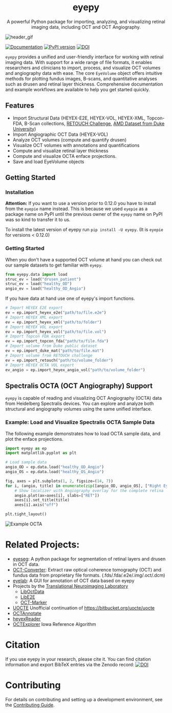 <h1 align="center">eyepy</h1>
<p align="center">
A powerful Python package for importing, analyzing, and visualizing retinal imaging data, including OCT and OCT Angiography.
</p>

![header_gif](https://user-images.githubusercontent.com/5720058/228815448-4b561246-dac9-4f8f-abde-e0dd5457a72b.gif)

[![Documentation](https://img.shields.io/badge/docs-eyepy-blue)](https://MedVisBonn.github.io/eyepy)
[![PyPI version](https://badge.fury.io/py/eyepy.svg)](https://badge.fury.io/py/eyepy)
[![DOI](https://zenodo.org/badge/292547201.svg)](https://zenodo.org/badge/latestdoi/292547201)

`eyepy` provides a unified and user-friendly interface for working with retinal imaging data. With support for a wide range of file formats, it enables researchers and clinicians to import, process, and visualize OCT volumes and angiography data with ease. The core `EyeVolume` object offers intuitive methods for plotting fundus images, B-scans, and quantitative analyses such as drusen and retinal layer thickness. Comprehensive documentation and example workflows are available to help you get started quickly.

## Features

* Import Structural Data (HEYEX-E2E, HEYEX-VOL, HEYEX-XML, Topcon-FDA, B-Scan collections, [RETOUCH Challenge](https://retouch.grand-challenge.org/), [AMD Dataset from Duke University](https://people.duke.edu/~sf59/RPEDC_Ophth_2013_dataset.htm))
* Import Angiographic OCT Data (HEYEX-VOL)
* Analyze OCT volumes (compute and quantify drusen)
* Visualize OCT volumes with annotations and quantifications
* Compute and visualize retinal layer thickness
* Compute and visualize OCTA enface projections.
* Save and load EyeVolume objects

## Getting Started

### Installation
**Attention:** If you want to use a version prior to 0.12.0 you have to install from the `eyepie` name instead. This is because we used `eyepie` as a package name on PyPI until the previous owner of the `eyepy` name on PyPI was so kind to transfer it to us.

To install the latest version of eyepy run `pip install -U eyepy`. (It is `eyepie` for versions < 0.12.0)

### Getting Started
When you don't have a supported OCT volume at hand you can check out our sample datasets to get familiar with `eyepy`.

```python
from eyepy.data import load
struc_ev = load("drusen_patient")
struc_ev = load("healthy_OD")
angio_ev = load("healthy_OD_Angio")
```

If you have data at hand use one of eyepy's import functions.

```python
# Import HEYEX E2E export
ev = ep.import_heyex_e2e("path/to/file.e2e")
# Import HEYEX XML export
ev = ep.import_heyex_xml("path/to/folder")
# Import HEYEX VOL export
ev = ep.import_heyex_vol("path/to/file.vol")
# Import Topcon FDA export
ev = ep.import_topcon_fda("path/to/file.fda")
# Import volume from Duke public dataset
ev = ep.import_duke_mat("path/to/file.mat")
# Import volume from RETOUCH challenge
ev = ep.import_retouch("path/to/volume_folder")
# Import HEYEX OCTA VOL export
ev_angio = ep.import_heyex_angio_vol("path/to/volume_folder")
```

## Spectralis OCTA (OCT Angiography) Support

`eyepy` is capable of reading and visualizing OCT Angiography (OCTA) data from Heidelberg Spectralis devices. You can explore and analyze both structural and angiography volumes using the same unified interface.

### Example: Load and Visualize Spectralis OCTA Sample Data

The following example demonstrates how to load OCTA sample data, and plot the enface projections.

```python
import eyepy as ep
import matplotlib.pyplot as plt

# Load sample data
angio_OD = ep.data.load("healthy_OD_Angio")
angio_OS = ep.data.load("healthy_OS_Angio")

fig, axes = plt.subplots(1, 2, figsize=(14, 7))
for i, (angio, title) in enumerate(zip([angio_OD, angio_OS], ["Right Eye (OD)", "Left Eye (OS)"])):
    # Show localizer with Angiography overlay for the complete retina
    angio.plot(ax=axes[i], slabs=["RET"])
    axes[i].set_title(title)
    axes[i].axis("off")

plt.tight_layout()
```
![Example OCTA](https://github.com/user-attachments/assets/95b73e2b-0387-40cc-a09c-2765a8b2096a)


# Related Projects:

+ [eyeseg](https://github.com/MedVisBonn/eyeseg): A python package for segmentation of retinal layers and drusen in OCT data.
+ [OCT-Converter](https://github.com/marksgraham/OCT-Converter): Extract raw optical coherence tomography (OCT) and fundus data from proprietary file formats. (.fds/.fda/.e2e/.img/.oct/.dcm)
+ [eyelab](https://github.com/MedVisBonn/eyelab): A GUI for annotation of OCT data based on eyepy
+ Projects by the [Translational Neuroimaging Laboratory](https://github.com/neurodial)
  + [LibOctData](https://github.com/neurodial/LibOctData)
  + [LibE2E](https://github.com/neurodial/LibE2E)
  + [OCT-Marker](https://github.com/neurodial/OCT-Marker)
+ [UOCTE](https://github.com/TSchlosser13/UOCTE) Unofficial continuation of https://bitbucket.org/uocte/uocte
+ [OCTAnnotate](https://github.com/krzyk87/OCTAnnotate)
+ [heyexReader](https://github.com/ayl/heyexReader)
+ [OCTExplorer](https://www.iibi.uiowa.edu/oct-reference) Iowa Reference Algorithm


# Citation

If you use eyepy in your research, please cite it. You can find citation information and export BibTeX entries via the Zenodo record: [![DOI](https://zenodo.org/badge/292547201.svg)](https://zenodo.org/badge/latestdoi/292547201)

# Contributing

For details on contributing and setting up a development environment, see the [Contributing Guide](https://medvisbonn.github.io/eyepy/contributing/).
